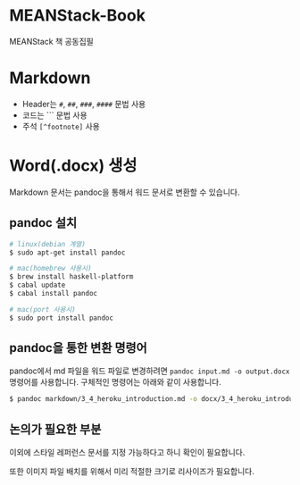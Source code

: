 MEANStack-Book
==============

MEANStack 책 공동집필

Markdown
==============

* Header는 `#`, `##`, `###`, `####` 문법 사용
* 코드는 &#x60;&#x60;&#x60; 문법 사용
* 주석 `[^footnote]` 사용

Word(.docx) 생성
================

Markdown 문서는 pandoc을 통해서 워드 문서로 변환할 수 있습니다.

## pandoc 설치

```sh
# linux(debian 계열)
$ sudo apt-get install pandoc

# mac(homebrew 사용시)
$ brew install haskell-platform
$ cabal update
$ cabal install pandoc

# mac(port 사용시)
$ sudo port install pandoc
```

## pandoc을 통한 변환 명령어

pandoc에서 md 파일을 워드 파일로 변경하려면 `pandoc input.md -o
output.docx` 명령어를 사용합니다. 구체적인 명령어는 아래와 같이 사용합니다.

```sh
$ pandoc markdown/3_4_heroku_introduction.md -o docx/3_4_heroku_introduction.docx
```

## 논의가 필요한 부분

이외에 스타일 레퍼런스 문서를 지정 가능하다고 하니 확인이 필요합니다.

또한 이미지 파일 배치를 위해서 미리 적절한 크기로 리사이즈가 필요합니다.

